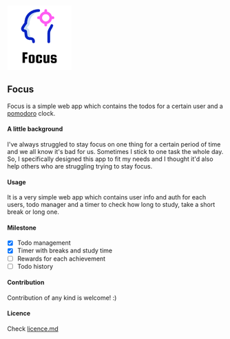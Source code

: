 <img src = "./client/public/focus-title.png" height = "150px">

## Focus

Focus is a simple web app which contains the todos for a certain user and a [pomodoro](https://en.wikipedia.org/wiki/Pomodoro_Technique) clock.

#### A little background

I've always struggled to stay focus on one thing for a certain period of time and we all know it's bad for us. Sometimes I stick to one task the whole day. So, I specifically designed this app to fit my needs and I thought it'd also help others who are struggling trying to stay focus.

#### Usage

It is a very simple web app which contains user info and auth for each users, todo manager and a timer to check how long to study, take a short break or long one. 

#### Milestone

- [x] Todo management 
- [x] Timer with breaks and study time
- [ ] Rewards for each achievement
- [ ] Todo history

#### Contribution

Contribution of any kind is welcome! :)

#### Licence 

Check [licence.md](./licence.md)

